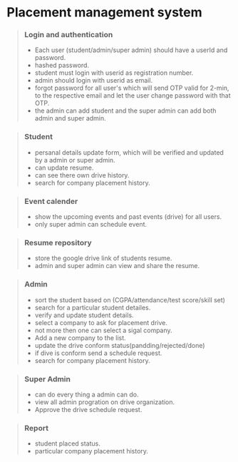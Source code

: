 # Placement management system

> ### Login and authentication
> - Each user (student/admin/super admin) should have a userId and password.
> - hashed password.
> - student must login with userid as registration number.
> - admin should login with userid as email.
> - forgot password for all user's which will send OTP valid for 2-min, to the respective email and let the user change password with that OTP.
> - the admin can add student and the super admin can add both admin and super admin.


> ### Student
> - persanal details update form, which will be verified and updated by a admin or super admin.
> - can update resume.
> - can see there own drive history.
> - search for company placement history.


> ### Event calender
> - show the upcoming events and past events (drive) for all users.
> - only super admin can schedule event.


> ### Resume repository
> - store the google drive link of students resume.
> - admin and super admin can view and share the resume.

> ### Admin
> - sort the student based on (CGPA/attendance/test score/skill set)
> - search for a particular student detailes.
> - verify and update student details.
> - select a company to ask for placement drive.
> - not more then one can select a sigal company.
> - Add a new company to the list.
> - update the drive conform status(pandding/rejected/done)
> - if dive is conform send a schedule request.
> - search for company placement history.

> ### Super Admin
> - can do every thing a admin can do.
> - view all admin progration on drive organization.
> - Approve the drive schedule request.

> ### Report
> - student placed status.
> - particular company placement history.
